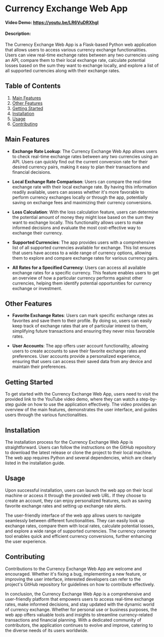 # Currency Exchange Web App
#### Video Demo:  https://youtu.be/LR6VuDRXhgI
#### Description:

The Currency Exchange Web App is a Flask-based Python web application that allows users to access various currency exchange functionalities. Users can view real-time exchange rates between any two currencies using an API, compare them to their local exchange rate, calculate potential losses based on the sum they want to exchange locally, and explore a list of all supported currencies along with their exchange rates.

## Table of Contents

1. [Main Features](#main-features)
2. [Other Features](#other-features)
3. [Getting Started](#getting-started)
4. [Installation](#installation)
5. [Usage](#usage)
6. [Contributing](#contributing)

## Main Features

- **Exchange Rate Lookup**: The Currency Exchange Web App allows users to check real-time exchange rates between any two currencies using an API. Users can quickly find out the current conversion rate for their desired currency pairs, making it easy to plan their transactions and financial decisions.

- **Local Exchange Rate Comparison**: Users can compare the real-time exchange rate with their local exchange rate. By having this information readily available, users can assess whether it's more favorable to perform currency exchanges locally or through the app, potentially saving on exchange fees and maximizing their currency conversions.

- **Loss Calculation**: With the loss calculation feature, users can determine the potential amount of money they might lose based on the sum they want to exchange locally. This functionality allows users to make informed decisions and evaluate the most cost-effective way to exchange their currency.

- **Supported Currencies**: The app provides users with a comprehensive list of all supported currencies available for exchange. This list ensures that users have access to a wide range of currency options, allowing them to explore and compare exchange rates for various currency pairs.

- **All Rates for a Specified Currency**: Users can access all available exchange rates for a specific currency. This feature enables users to get an overview of how a particular currency performs against other currencies, helping them identify potential opportunities for currency exchange or investment.

## Other Features

- **Favorite Exchange Rates**: Users can mark specific exchange rates as favorites and save them to their profile. By doing so, users can easily keep track of exchange rates that are of particular interest to them, simplifying future transactions and ensuring they never miss favorable rates.

- **User Accounts**: The app offers user account functionality, allowing users to create accounts to save their favorite exchange rates and preferences. User accounts provide a personalized experience, ensuring that users can access their saved data from any device and maintain their preferences.

## Getting Started

To get started with the Currency Exchange Web App, users need to visit the provided link to the YouTube video demo, where they can watch a step-by-step guide on how to use the application effectively. The video provides an overview of the main features, demonstrates the user interface, and guides users through the various functionalities.

## Installation

The installation process for the Currency Exchange Web App is straightforward. Users can follow the instructions on the GitHub repository to download the latest release or clone the project to their local machine. The web app requires Python and several dependencies, which are clearly listed in the installation guide.

## Usage

Upon successful installation, users can launch the web app on their local machine or access it through the provided web URL. If they choose to create an account, they can enjoy personalized features, such as saving favorite exchange rates and setting up exchange rate alerts.

The user-friendly interface of the web app allows users to navigate seamlessly between different functionalities. They can easily look up exchange rates, compare them with local rates, calculate potential losses, and explore a wide range of supported currencies. The currency converter tool enables quick and efficient currency conversions, further enhancing the user experience.

## Contributing

Contributions to the Currency Exchange Web App are welcome and encouraged. Whether it's fixing a bug, implementing a new feature, or improving the user interface, interested developers can refer to the project's GitHub repository for guidelines on how to contribute effectively.


In conclusion, the Currency Exchange Web App is a comprehensive and user-friendly platform that empowers users to access real-time exchange rates, make informed decisions, and stay updated with the dynamic world of currency exchange. Whether for personal use or business purposes, the web app offers valuable tools and insights to streamline currency-related transactions and financial planning. With a dedicated community of contributors, the application continues to evolve and improve, catering to the diverse needs of its users worldwide.
